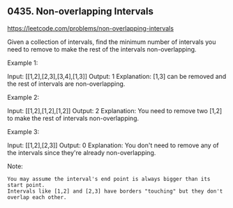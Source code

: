 ## 0435. Non-overlapping Intervals

https://leetcode.com/problems/non-overlapping-intervals

Given a collection of intervals, find the minimum number of intervals you need to remove to make the rest of the intervals non-overlapping.

Example 1:

Input: [[1,2],[2,3],[3,4],[1,3]]
Output: 1
Explanation: [1,3] can be removed and the rest of intervals are non-overlapping.

Example 2:

Input: [[1,2],[1,2],[1,2]]
Output: 2
Explanation: You need to remove two [1,2] to make the rest of intervals non-overlapping.

Example 3:

Input: [[1,2],[2,3]]
Output: 0
Explanation: You don't need to remove any of the intervals since they're already non-overlapping.

Note:

    You may assume the interval's end point is always bigger than its start point.
    Intervals like [1,2] and [2,3] have borders "touching" but they don't overlap each other.
